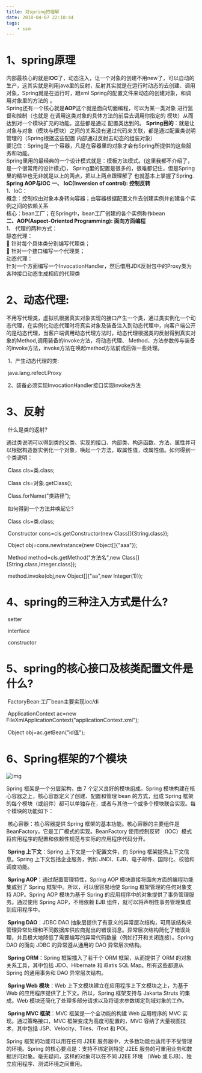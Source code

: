 ```yaml
---
title: 对spring的理解
date: 2018-04-07 22:10:44
tags:
	- ssm
---
```


# 1、spring原理

​      内部最核心的就是**IOC**了，动态注入，让一个对象的创建不用new了，可以自动的生产，这其实就是利用java里的反射，反射其实就是在运行时动态的去创建、调用对象，Spring就是在运行时，跟xml Spring的配置文件来动态的创建对象，和调用对象里的方法的 。  
      Spring还有一个核心就是**AOP**这个就是面向切面编程，可以为某一类对象 进行监督和控制（也就是 在调用这类对象的具体方法的前后去调用你指定的 模块）从而达到对一个模块扩充的功能。这些都是通过  配置类达到的。  <!--more-->
      **Spring目的**：就是让对象与对象（模块与模块）之间的关系没有通过代码来关联，都是通过配置类说明管理的（Spring根据这些配置 内部通过反射去动态的组装对象）  
      要记住：Spring是一个容器，凡是在容器里的对象才会有Spring所提供的这些服务和功能。  
Spring里用的最经典的一个设计模式就是：模板方法模式。(这里我都不介绍了，是一个很常用的设计模式)， Spring里的配置是很多的，很难都记住，但是Spring里的精华也无非就是以上的两点，把以上两点跟理解了 也就基本上掌握了Spring.
**Spring AOP与IOC**
**一、 IoC(Inversion of control): 控制反转**  
1、IoC：  
概念：控制权由对象本身转向容器；由容器根据配置文件去创建实例并创建各个实例之间的依赖关系  
核心：bean工厂；在Spring中，bean工厂创建的各个实例称作bean  
**二、AOP(Aspect-Oriented Programming): 面向方面编程**  
1、 代理的两种方式：  
静态代理：  
 针对每个具体类分别编写代理类；  
 针对一个接口编写一个代理类；  
动态代理：  
针对一个方面编写一个InvocationHandler，然后借用JDK反射包中的Proxy类为各种接口动态生成相应的代理类

 

# 2、动态代理:

不用写代理类，虚拟机根据真实对象实现的接口产生一个类，通过类实例化一个动态代理，在实例化动态代理时将真实对象及装备注入到动态代理中，向客户端公开的是动态代理，当客户端调用动态代理方法时，动态代理根据类的反射得到真实对象的Method,调用装备的invoke方法，将动态代理、 Method、方法参数传与装备的invoke方法，invoke方法在唤起method方法前或后做一些处理。     

​             1、产生动态代理的类:

​                            java.lang.refect.Proxy

​             2、装备必须实现InvocationHandler接口实现invoke方法

# 3、反射

​    什么是类的返射?

​        通过类说明可以得到类的父类、实现的接口、内部类、构造函数、方法、属性并可以根据构造器实例化一个对象，唤起一个方法，取属性值，改属性值。如何得到一个类说明：

​                        Class cls=类.class;

​                        Class cls=对象.getClass();

​                        Class.forName("类路径");

​       如何得到一个方法并唤起它?

​                        Class cls=类.class;

​                        Constructor cons=cls.getConstructor(new Class[]{String.class});

​                        Object obj=cons.newInstance(new Object[]{"aaa"});

​                        Method method=cls.getMethod("方法名",new Class[]{String.class,Integer.class});

​                        method.invoke(obj,new Object[]{"aa",new Integer(1)}); 

# 4、spring的三种注入方式是什么?

​        setter

​        interface

​        constructor

# 5、spring的核心接口及核类配置文件是什么?

​        FactoryBean:工厂bean主要实现ioc/di

​         ApplicationContext ac=new FileXmlApplicationContext("applicationContext.xml");

​          Object obj=ac.getBean("id值");

# 6、Spring框架的7个模块

![img](https://images2015.cnblogs.com/blog/917856/201608/917856-20160830090316402-526575145.jpg)

Spring 框架是一个分层架构，由 7 个定义良好的模块组成。Spring 模块构建在核心容器之上，核心容器定义了创建、配置和管理 bean 的方式，组成 Spring 框架的每个模块（或组件）都可以单独存在，或者与其他一个或多个模块联合实现。每个模块的功能如下：

​     核心容器：核心容器提供 Spring 框架的基本功能。核心容器的主要组件是 BeanFactory，它是工厂模式的实现。BeanFactory 使用控制反转 （IOC）模式将应用程序的配置和依赖性规范与实际的应用程序代码分开。

​     **Spring 上下文**：Spring 上下文是一个配置文件，向 Spring 框架提供上下文信息。Spring 上下文包括企业服务，例如 JNDI、EJB、电子邮件、国际化、校验和调度功能。

​     **Spring AOP**：通过配置管理特性，Spring AOP 模块直接将面向方面的编程功能集成到了 Spring 框架中。所以，可以很容易地使 Spring 框架管理的任何对象支持 AOP。Spring AOP 模块为基于 Spring 的应用程序中的对象提供了事务管理服务。通过使用 Spring AOP，不用依赖 EJB 组件，就可以将声明性事务管理集成到应用程序中。

​     **Spring DAO**：JDBC DAO 抽象层提供了有意义的异常层次结构，可用该结构来管理异常处理和不同数据库供应商抛出的错误消息。异常层次结构简化了错误处理，并且极大地降低了需要编写的异常代码数量（例如打开和关闭连接）。Spring DAO 的面向 JDBC 的异常遵从通用的 DAO 异常层次结构。

​     **Spring ORM**：Spring 框架插入了若干个 ORM 框架，从而提供了 ORM 的对象关系工具，其中包括 JDO、Hibernate 和 iBatis SQL Map。所有这些都遵从 Spring 的通用事务和 DAO 异常层次结构。

​     **Spring Web 模块**：Web 上下文模块建立在应用程序上下文模块之上，为基于 Web 的应用程序提供了上下文。所以，Spring 框架支持与 Jakarta Struts 的集成。Web 模块还简化了处理多部分请求以及将请求参数绑定到域对象的工作。

​     **Spring MVC 框架**：MVC 框架是一个全功能的构建 Web 应用程序的 MVC 实现。通过策略接口，MVC 框架变成为高度可配置的，MVC 容纳了大量视图技术，其中包括 JSP、Velocity、Tiles、iText 和 POI。

Spring 框架的功能可以用在任何 J2EE 服务器中，大多数功能也适用于不受管理的环境。Spring 的核心要点是：支持不绑定到特定 J2EE 服务的可重用业务和数据访问对象。毫无疑问，这样的对象可以在不同 J2EE 环境 （Web 或 EJB）、独立应用程序、测试环境之间重用。